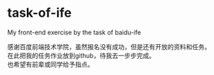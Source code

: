 # task-of-ife
My front-end exercise by the task of baidu-ife

感谢百度前端技术学院，虽然报名没有成功，但是还有开放的资料和任务。<br/>
在此把我的任务作业放到github，待我去一步步完成。<br/>
也希望有前辈或同学给予指点。
